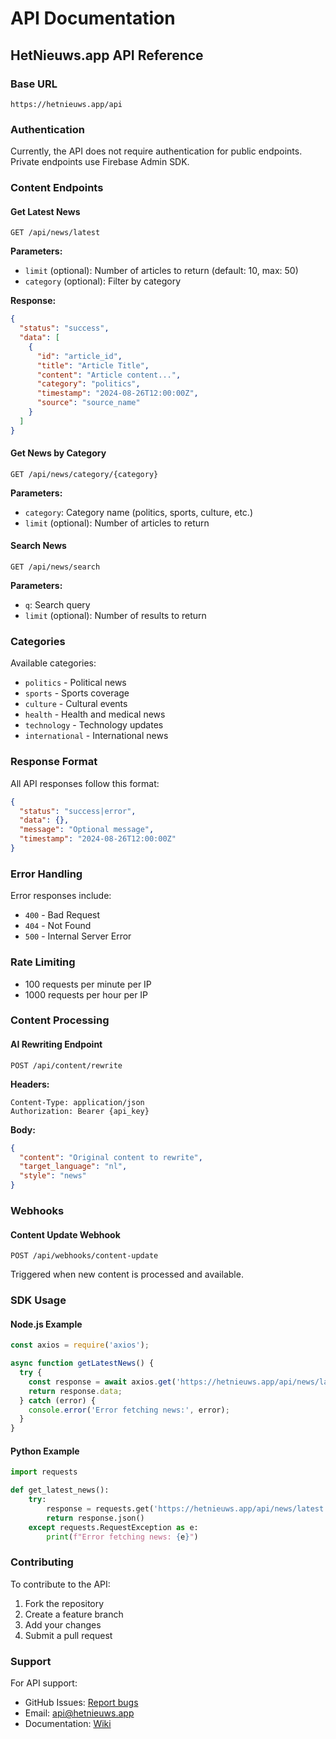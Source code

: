 # API Documentation

## HetNieuws.app API Reference

### Base URL
```
https://hetnieuws.app/api
```

### Authentication
Currently, the API does not require authentication for public endpoints. Private endpoints use Firebase Admin SDK.

### Content Endpoints

#### Get Latest News
```http
GET /api/news/latest
```

**Parameters:**
- `limit` (optional): Number of articles to return (default: 10, max: 50)
- `category` (optional): Filter by category

**Response:**
```json
{
  "status": "success",
  "data": [
    {
      "id": "article_id",
      "title": "Article Title",
      "content": "Article content...",
      "category": "politics",
      "timestamp": "2024-08-26T12:00:00Z",
      "source": "source_name"
    }
  ]
}
```

#### Get News by Category
```http
GET /api/news/category/{category}
```

**Parameters:**
- `category`: Category name (politics, sports, culture, etc.)
- `limit` (optional): Number of articles to return

#### Search News
```http
GET /api/news/search
```

**Parameters:**
- `q`: Search query
- `limit` (optional): Number of results to return

### Categories

Available categories:
- `politics` - Political news
- `sports` - Sports coverage
- `culture` - Cultural events
- `health` - Health and medical news
- `technology` - Technology updates
- `international` - International news

### Response Format

All API responses follow this format:
```json
{
  "status": "success|error",
  "data": {},
  "message": "Optional message",
  "timestamp": "2024-08-26T12:00:00Z"
}
```

### Error Handling

Error responses include:
- `400` - Bad Request
- `404` - Not Found
- `500` - Internal Server Error

### Rate Limiting

- 100 requests per minute per IP
- 1000 requests per hour per IP

### Content Processing

#### AI Rewriting Endpoint
```http
POST /api/content/rewrite
```

**Headers:**
```
Content-Type: application/json
Authorization: Bearer {api_key}
```

**Body:**
```json
{
  "content": "Original content to rewrite",
  "target_language": "nl",
  "style": "news"
}
```

### Webhooks

#### Content Update Webhook
```http
POST /api/webhooks/content-update
```

Triggered when new content is processed and available.

### SDK Usage

#### Node.js Example
```javascript
const axios = require('axios');

async function getLatestNews() {
  try {
    const response = await axios.get('https://hetnieuws.app/api/news/latest');
    return response.data;
  } catch (error) {
    console.error('Error fetching news:', error);
  }
}
```

#### Python Example
```python
import requests

def get_latest_news():
    try:
        response = requests.get('https://hetnieuws.app/api/news/latest')
        return response.json()
    except requests.RequestException as e:
        print(f"Error fetching news: {e}")
```

### Contributing

To contribute to the API:
1. Fork the repository
2. Create a feature branch
3. Add your changes
4. Submit a pull request

### Support

For API support:
- GitHub Issues: [Report bugs](https://github.com/cybersecurityad/HetNieuws-app-NEWS-Rewriter-AI/issues)
- Email: api@hetnieuws.app
- Documentation: [Wiki](https://github.com/cybersecurityad/HetNieuws-app-NEWS-Rewriter-AI/wiki)
